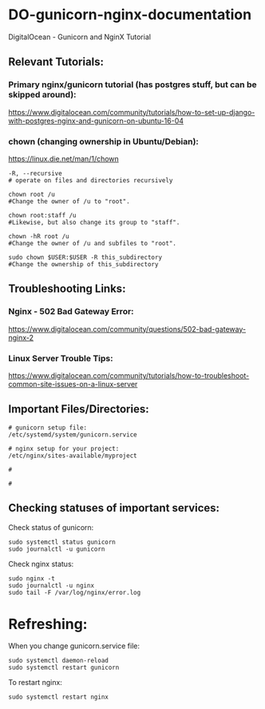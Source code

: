 # DO-gunicorn-nginx-documentation
DigitalOcean - Gunicorn and NginX Tutorial

## Relevant Tutorials:

### Primary nginx/gunicorn tutorial (has postgres stuff, but can be skipped around):
https://www.digitalocean.com/community/tutorials/how-to-set-up-django-with-postgres-nginx-and-gunicorn-on-ubuntu-16-04

### chown (changing ownership in Ubuntu/Debian):
https://linux.die.net/man/1/chown

```
-R, --recursive
# operate on files and directories recursively

chown root /u
#Change the owner of /u to "root".

chown root:staff /u
#Likewise, but also change its group to "staff".

chown -hR root /u
#Change the owner of /u and subfiles to "root".

sudo chown $USER:$USER -R this_subdirectory
#Change the ownership of this_subdirectory

```


## Troubleshooting Links:

### Nginx - 502 Bad Gateway Error:
https://www.digitalocean.com/community/questions/502-bad-gateway-nginx-2

### Linux Server Trouble Tips:
https://www.digitalocean.com/community/tutorials/how-to-troubleshoot-common-site-issues-on-a-linux-server

## Important Files/Directories:

```
# gunicorn setup file:
/etc/systemd/system/gunicorn.service

# nginx setup for your project:
/etc/nginx/sites-available/myproject

#

#
```

## Checking statuses of important services:


Check status of gunicorn:
```
sudo systemctl status gunicorn
sudo journalctl -u gunicorn
```

Check nginx status:
```
sudo nginx -t
sudo journalctl -u nginx
sudo tail -F /var/log/nginx/error.log
```


# Refreshing:

When you change gunicorn.service file:
```
sudo systemctl daemon-reload
sudo systemctl restart gunicorn
```

To restart nginx:
```
sudo systemctl restart nginx
```
